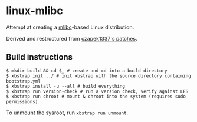 # linux-mlibc

Attempt at creating a [mlibc](https://github.com/managarm/mlibc)-based Linux distribution.

Derived and restructured from [czapek1337's patches](https://github.com/czapek1337/linux-mlibc).

## Build instructions

```shell
$ mkdir build && cd $_ # create and cd into a build directory
$ xbstrap init ../ # init xbstrap with the source directory containing bootstrap.yml
$ xbstrap install -u --all # build everything
$ xbstrap run version-check # run a version check, verify against LFS
$ xbstrap run chroot # mount & chroot into the system (requires sudo permissions)
```

To unmount the sysroot, run `xbstrap run unmount`.
